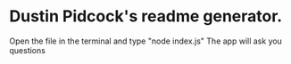 # Dustin Pidcock's readme generator.
Open the file in the terminal and type "node index.js"
The app will ask you questions
